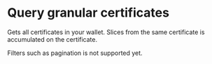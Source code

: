 # Query granular certificates

Gets all certificates in your wallet. Slices from the same certificate is accumulated on the certificate.

Filters such as pagination is not supported yet.
